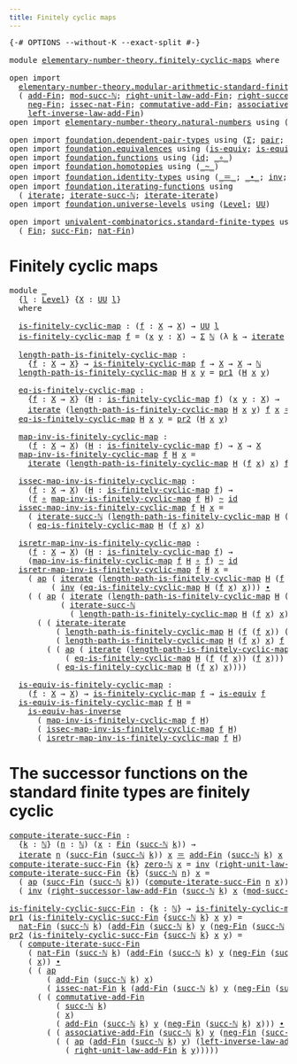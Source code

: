 ```yaml
---
title: Finitely cyclic maps
---
```


<pre class="Agda"><a id="46" class="Symbol">{-#</a> <a id="50" class="Keyword">OPTIONS</a> <a id="58" class="Pragma">--without-K</a> <a id="70" class="Pragma">--exact-split</a> <a id="84" class="Symbol">#-}</a>

<a id="89" class="Keyword">module</a> <a id="96" href="elementary-number-theory.finitely-cyclic-maps.html" class="Module">elementary-number-theory.finitely-cyclic-maps</a> <a id="142" class="Keyword">where</a>

<a id="149" class="Keyword">open</a> <a id="154" class="Keyword">import</a>
  <a id="163" href="elementary-number-theory.modular-arithmetic-standard-finite-types.html" class="Module">elementary-number-theory.modular-arithmetic-standard-finite-types</a> <a id="229" class="Keyword">using</a>
  <a id="237" class="Symbol">(</a> <a id="239" href="elementary-number-theory.modular-arithmetic-standard-finite-types.html#6415" class="Function">add-Fin</a><a id="246" class="Symbol">;</a> <a id="248" href="elementary-number-theory.modular-arithmetic-standard-finite-types.html#2844" class="Function">mod-succ-ℕ</a><a id="258" class="Symbol">;</a> <a id="260" href="elementary-number-theory.modular-arithmetic-standard-finite-types.html#11816" class="Function">right-unit-law-add-Fin</a><a id="282" class="Symbol">;</a> <a id="284" href="elementary-number-theory.modular-arithmetic-standard-finite-types.html#14507" class="Function">right-successor-law-add-Fin</a><a id="311" class="Symbol">;</a>
    <a id="317" href="elementary-number-theory.modular-arithmetic-standard-finite-types.html#8427" class="Function">neg-Fin</a><a id="324" class="Symbol">;</a> <a id="326" href="elementary-number-theory.modular-arithmetic-standard-finite-types.html#5627" class="Function">issec-nat-Fin</a><a id="339" class="Symbol">;</a> <a id="341" href="elementary-number-theory.modular-arithmetic-standard-finite-types.html#9761" class="Function">commutative-add-Fin</a><a id="360" class="Symbol">;</a> <a id="362" href="elementary-number-theory.modular-arithmetic-standard-finite-types.html#9971" class="Function">associative-add-Fin</a><a id="381" class="Symbol">;</a>
    <a id="387" href="elementary-number-theory.modular-arithmetic-standard-finite-types.html#12586" class="Function">left-inverse-law-add-Fin</a><a id="411" class="Symbol">)</a>
<a id="413" class="Keyword">open</a> <a id="418" class="Keyword">import</a> <a id="425" href="elementary-number-theory.natural-numbers.html" class="Module">elementary-number-theory.natural-numbers</a> <a id="466" class="Keyword">using</a> <a id="472" class="Symbol">(</a><a id="473" href="elementary-number-theory.natural-numbers.html#1530" class="Datatype">ℕ</a><a id="474" class="Symbol">;</a> <a id="476" href="elementary-number-theory.natural-numbers.html#1551" class="InductiveConstructor">zero-ℕ</a><a id="482" class="Symbol">;</a> <a id="484" href="elementary-number-theory.natural-numbers.html#1564" class="InductiveConstructor">succ-ℕ</a><a id="490" class="Symbol">)</a>

<a id="493" class="Keyword">open</a> <a id="498" class="Keyword">import</a> <a id="505" href="foundation.dependent-pair-types.html" class="Module">foundation.dependent-pair-types</a> <a id="537" class="Keyword">using</a> <a id="543" class="Symbol">(</a><a id="544" href="foundation-core.dependent-pair-types.html#515" class="Record">Σ</a><a id="545" class="Symbol">;</a> <a id="547" href="foundation-core.dependent-pair-types.html#588" class="InductiveConstructor">pair</a><a id="551" class="Symbol">;</a> <a id="553" href="foundation-core.dependent-pair-types.html#605" class="Field">pr1</a><a id="556" class="Symbol">;</a> <a id="558" href="foundation-core.dependent-pair-types.html#617" class="Field">pr2</a><a id="561" class="Symbol">)</a>
<a id="563" class="Keyword">open</a> <a id="568" class="Keyword">import</a> <a id="575" href="foundation.equivalences.html" class="Module">foundation.equivalences</a> <a id="599" class="Keyword">using</a> <a id="605" class="Symbol">(</a><a id="606" href="foundation-core.equivalences.html#1556" class="Function">is-equiv</a><a id="614" class="Symbol">;</a> <a id="616" href="foundation-core.equivalences.html#3013" class="Function">is-equiv-has-inverse</a><a id="636" class="Symbol">)</a>
<a id="638" class="Keyword">open</a> <a id="643" class="Keyword">import</a> <a id="650" href="foundation.functions.html" class="Module">foundation.functions</a> <a id="671" class="Keyword">using</a> <a id="677" class="Symbol">(</a><a id="678" href="foundation-core.functions.html#322" class="Function">id</a><a id="680" class="Symbol">;</a> <a id="682" href="foundation-core.functions.html#420" class="Function Operator">_∘_</a><a id="685" class="Symbol">)</a>
<a id="687" class="Keyword">open</a> <a id="692" class="Keyword">import</a> <a id="699" href="foundation.homotopies.html" class="Module">foundation.homotopies</a> <a id="721" class="Keyword">using</a> <a id="727" class="Symbol">(</a><a id="728" href="foundation-core.homotopies.html#1249" class="Function Operator">_~_</a><a id="731" class="Symbol">)</a>
<a id="733" class="Keyword">open</a> <a id="738" class="Keyword">import</a> <a id="745" href="foundation.identity-types.html" class="Module">foundation.identity-types</a> <a id="771" class="Keyword">using</a> <a id="777" class="Symbol">(</a><a id="778" href="foundation-core.identity-types.html#1865" class="Function Operator">_＝_</a><a id="781" class="Symbol">;</a> <a id="783" href="foundation-core.identity-types.html#2425" class="Function Operator">_∙_</a><a id="786" class="Symbol">;</a> <a id="788" href="foundation-core.identity-types.html#2729" class="Function">inv</a><a id="791" class="Symbol">;</a> <a id="793" href="foundation-core.identity-types.html#4003" class="Function">ap</a><a id="795" class="Symbol">)</a>
<a id="797" class="Keyword">open</a> <a id="802" class="Keyword">import</a> <a id="809" href="foundation.iterating-functions.html" class="Module">foundation.iterating-functions</a> <a id="840" class="Keyword">using</a>
  <a id="848" class="Symbol">(</a> <a id="850" href="foundation.iterating-functions.html#1798" class="Function">iterate</a><a id="857" class="Symbol">;</a> <a id="859" href="foundation.iterating-functions.html#2134" class="Function">iterate-succ-ℕ</a><a id="873" class="Symbol">;</a> <a id="875" href="foundation.iterating-functions.html#3582" class="Function">iterate-iterate</a><a id="890" class="Symbol">)</a>
<a id="892" class="Keyword">open</a> <a id="897" class="Keyword">import</a> <a id="904" href="foundation.universe-levels.html" class="Module">foundation.universe-levels</a> <a id="931" class="Keyword">using</a> <a id="937" class="Symbol">(</a><a id="938" href="Agda.Primitive.html#597" class="Postulate">Level</a><a id="943" class="Symbol">;</a> <a id="945" href="foundation-core.universe-levels.html#235" class="Primitive">UU</a><a id="947" class="Symbol">)</a>

<a id="950" class="Keyword">open</a> <a id="955" class="Keyword">import</a> <a id="962" href="univalent-combinatorics.standard-finite-types.html" class="Module">univalent-combinatorics.standard-finite-types</a> <a id="1008" class="Keyword">using</a>
  <a id="1016" class="Symbol">(</a> <a id="1018" href="univalent-combinatorics.standard-finite-types.html#2393" class="Function">Fin</a><a id="1021" class="Symbol">;</a> <a id="1023" href="univalent-combinatorics.standard-finite-types.html#7400" class="Function">succ-Fin</a><a id="1031" class="Symbol">;</a> <a id="1033" href="univalent-combinatorics.standard-finite-types.html#5339" class="Function">nat-Fin</a><a id="1040" class="Symbol">)</a>
</pre>
# Finitely cyclic maps

<pre class="Agda"><a id="1079" class="Keyword">module</a> <a id="1086" href="elementary-number-theory.finitely-cyclic-maps.html#1086" class="Module">_</a>
  <a id="1090" class="Symbol">{</a><a id="1091" href="elementary-number-theory.finitely-cyclic-maps.html#1091" class="Bound">l</a> <a id="1093" class="Symbol">:</a> <a id="1095" href="Agda.Primitive.html#597" class="Postulate">Level</a><a id="1100" class="Symbol">}</a> <a id="1102" class="Symbol">{</a><a id="1103" href="elementary-number-theory.finitely-cyclic-maps.html#1103" class="Bound">X</a> <a id="1105" class="Symbol">:</a> <a id="1107" href="foundation-core.universe-levels.html#235" class="Primitive">UU</a> <a id="1110" href="elementary-number-theory.finitely-cyclic-maps.html#1091" class="Bound">l</a><a id="1111" class="Symbol">}</a>
  <a id="1115" class="Keyword">where</a>

  <a id="1124" href="elementary-number-theory.finitely-cyclic-maps.html#1124" class="Function">is-finitely-cyclic-map</a> <a id="1147" class="Symbol">:</a> <a id="1149" class="Symbol">(</a><a id="1150" href="elementary-number-theory.finitely-cyclic-maps.html#1150" class="Bound">f</a> <a id="1152" class="Symbol">:</a> <a id="1154" href="elementary-number-theory.finitely-cyclic-maps.html#1103" class="Bound">X</a> <a id="1156" class="Symbol">→</a> <a id="1158" href="elementary-number-theory.finitely-cyclic-maps.html#1103" class="Bound">X</a><a id="1159" class="Symbol">)</a> <a id="1161" class="Symbol">→</a> <a id="1163" href="foundation-core.universe-levels.html#235" class="Primitive">UU</a> <a id="1166" href="elementary-number-theory.finitely-cyclic-maps.html#1091" class="Bound">l</a>
  <a id="1170" href="elementary-number-theory.finitely-cyclic-maps.html#1124" class="Function">is-finitely-cyclic-map</a> <a id="1193" href="elementary-number-theory.finitely-cyclic-maps.html#1193" class="Bound">f</a> <a id="1195" class="Symbol">=</a> <a id="1197" class="Symbol">(</a><a id="1198" href="elementary-number-theory.finitely-cyclic-maps.html#1198" class="Bound">x</a> <a id="1200" href="elementary-number-theory.finitely-cyclic-maps.html#1200" class="Bound">y</a> <a id="1202" class="Symbol">:</a> <a id="1204" href="elementary-number-theory.finitely-cyclic-maps.html#1103" class="Bound">X</a><a id="1205" class="Symbol">)</a> <a id="1207" class="Symbol">→</a> <a id="1209" href="foundation-core.dependent-pair-types.html#515" class="Record">Σ</a> <a id="1211" href="elementary-number-theory.natural-numbers.html#1530" class="Datatype">ℕ</a> <a id="1213" class="Symbol">(λ</a> <a id="1216" href="elementary-number-theory.finitely-cyclic-maps.html#1216" class="Bound">k</a> <a id="1218" class="Symbol">→</a> <a id="1220" href="foundation.iterating-functions.html#1798" class="Function">iterate</a> <a id="1228" href="elementary-number-theory.finitely-cyclic-maps.html#1216" class="Bound">k</a> <a id="1230" href="elementary-number-theory.finitely-cyclic-maps.html#1193" class="Bound">f</a> <a id="1232" href="elementary-number-theory.finitely-cyclic-maps.html#1198" class="Bound">x</a> <a id="1234" href="foundation-core.identity-types.html#1865" class="Function Operator">＝</a> <a id="1236" href="elementary-number-theory.finitely-cyclic-maps.html#1200" class="Bound">y</a><a id="1237" class="Symbol">)</a>

  <a id="1242" href="elementary-number-theory.finitely-cyclic-maps.html#1242" class="Function">length-path-is-finitely-cyclic-map</a> <a id="1277" class="Symbol">:</a>
    <a id="1283" class="Symbol">{</a><a id="1284" href="elementary-number-theory.finitely-cyclic-maps.html#1284" class="Bound">f</a> <a id="1286" class="Symbol">:</a> <a id="1288" href="elementary-number-theory.finitely-cyclic-maps.html#1103" class="Bound">X</a> <a id="1290" class="Symbol">→</a> <a id="1292" href="elementary-number-theory.finitely-cyclic-maps.html#1103" class="Bound">X</a><a id="1293" class="Symbol">}</a> <a id="1295" class="Symbol">→</a> <a id="1297" href="elementary-number-theory.finitely-cyclic-maps.html#1124" class="Function">is-finitely-cyclic-map</a> <a id="1320" href="elementary-number-theory.finitely-cyclic-maps.html#1284" class="Bound">f</a> <a id="1322" class="Symbol">→</a> <a id="1324" href="elementary-number-theory.finitely-cyclic-maps.html#1103" class="Bound">X</a> <a id="1326" class="Symbol">→</a> <a id="1328" href="elementary-number-theory.finitely-cyclic-maps.html#1103" class="Bound">X</a> <a id="1330" class="Symbol">→</a> <a id="1332" href="elementary-number-theory.natural-numbers.html#1530" class="Datatype">ℕ</a>
  <a id="1336" href="elementary-number-theory.finitely-cyclic-maps.html#1242" class="Function">length-path-is-finitely-cyclic-map</a> <a id="1371" href="elementary-number-theory.finitely-cyclic-maps.html#1371" class="Bound">H</a> <a id="1373" href="elementary-number-theory.finitely-cyclic-maps.html#1373" class="Bound">x</a> <a id="1375" href="elementary-number-theory.finitely-cyclic-maps.html#1375" class="Bound">y</a> <a id="1377" class="Symbol">=</a> <a id="1379" href="foundation-core.dependent-pair-types.html#605" class="Field">pr1</a> <a id="1383" class="Symbol">(</a><a id="1384" href="elementary-number-theory.finitely-cyclic-maps.html#1371" class="Bound">H</a> <a id="1386" href="elementary-number-theory.finitely-cyclic-maps.html#1373" class="Bound">x</a> <a id="1388" href="elementary-number-theory.finitely-cyclic-maps.html#1375" class="Bound">y</a><a id="1389" class="Symbol">)</a>

  <a id="1394" href="elementary-number-theory.finitely-cyclic-maps.html#1394" class="Function">eq-is-finitely-cyclic-map</a> <a id="1420" class="Symbol">:</a>
    <a id="1426" class="Symbol">{</a><a id="1427" href="elementary-number-theory.finitely-cyclic-maps.html#1427" class="Bound">f</a> <a id="1429" class="Symbol">:</a> <a id="1431" href="elementary-number-theory.finitely-cyclic-maps.html#1103" class="Bound">X</a> <a id="1433" class="Symbol">→</a> <a id="1435" href="elementary-number-theory.finitely-cyclic-maps.html#1103" class="Bound">X</a><a id="1436" class="Symbol">}</a> <a id="1438" class="Symbol">(</a><a id="1439" href="elementary-number-theory.finitely-cyclic-maps.html#1439" class="Bound">H</a> <a id="1441" class="Symbol">:</a> <a id="1443" href="elementary-number-theory.finitely-cyclic-maps.html#1124" class="Function">is-finitely-cyclic-map</a> <a id="1466" href="elementary-number-theory.finitely-cyclic-maps.html#1427" class="Bound">f</a><a id="1467" class="Symbol">)</a> <a id="1469" class="Symbol">(</a><a id="1470" href="elementary-number-theory.finitely-cyclic-maps.html#1470" class="Bound">x</a> <a id="1472" href="elementary-number-theory.finitely-cyclic-maps.html#1472" class="Bound">y</a> <a id="1474" class="Symbol">:</a> <a id="1476" href="elementary-number-theory.finitely-cyclic-maps.html#1103" class="Bound">X</a><a id="1477" class="Symbol">)</a> <a id="1479" class="Symbol">→</a>
    <a id="1485" href="foundation.iterating-functions.html#1798" class="Function">iterate</a> <a id="1493" class="Symbol">(</a><a id="1494" href="elementary-number-theory.finitely-cyclic-maps.html#1242" class="Function">length-path-is-finitely-cyclic-map</a> <a id="1529" href="elementary-number-theory.finitely-cyclic-maps.html#1439" class="Bound">H</a> <a id="1531" href="elementary-number-theory.finitely-cyclic-maps.html#1470" class="Bound">x</a> <a id="1533" href="elementary-number-theory.finitely-cyclic-maps.html#1472" class="Bound">y</a><a id="1534" class="Symbol">)</a> <a id="1536" href="elementary-number-theory.finitely-cyclic-maps.html#1427" class="Bound">f</a> <a id="1538" href="elementary-number-theory.finitely-cyclic-maps.html#1470" class="Bound">x</a> <a id="1540" href="foundation-core.identity-types.html#1865" class="Function Operator">＝</a> <a id="1542" href="elementary-number-theory.finitely-cyclic-maps.html#1472" class="Bound">y</a>
  <a id="1546" href="elementary-number-theory.finitely-cyclic-maps.html#1394" class="Function">eq-is-finitely-cyclic-map</a> <a id="1572" href="elementary-number-theory.finitely-cyclic-maps.html#1572" class="Bound">H</a> <a id="1574" href="elementary-number-theory.finitely-cyclic-maps.html#1574" class="Bound">x</a> <a id="1576" href="elementary-number-theory.finitely-cyclic-maps.html#1576" class="Bound">y</a> <a id="1578" class="Symbol">=</a> <a id="1580" href="foundation-core.dependent-pair-types.html#617" class="Field">pr2</a> <a id="1584" class="Symbol">(</a><a id="1585" href="elementary-number-theory.finitely-cyclic-maps.html#1572" class="Bound">H</a> <a id="1587" href="elementary-number-theory.finitely-cyclic-maps.html#1574" class="Bound">x</a> <a id="1589" href="elementary-number-theory.finitely-cyclic-maps.html#1576" class="Bound">y</a><a id="1590" class="Symbol">)</a>

  <a id="1595" href="elementary-number-theory.finitely-cyclic-maps.html#1595" class="Function">map-inv-is-finitely-cyclic-map</a> <a id="1626" class="Symbol">:</a>
    <a id="1632" class="Symbol">(</a><a id="1633" href="elementary-number-theory.finitely-cyclic-maps.html#1633" class="Bound">f</a> <a id="1635" class="Symbol">:</a> <a id="1637" href="elementary-number-theory.finitely-cyclic-maps.html#1103" class="Bound">X</a> <a id="1639" class="Symbol">→</a> <a id="1641" href="elementary-number-theory.finitely-cyclic-maps.html#1103" class="Bound">X</a><a id="1642" class="Symbol">)</a> <a id="1644" class="Symbol">(</a><a id="1645" href="elementary-number-theory.finitely-cyclic-maps.html#1645" class="Bound">H</a> <a id="1647" class="Symbol">:</a> <a id="1649" href="elementary-number-theory.finitely-cyclic-maps.html#1124" class="Function">is-finitely-cyclic-map</a> <a id="1672" href="elementary-number-theory.finitely-cyclic-maps.html#1633" class="Bound">f</a><a id="1673" class="Symbol">)</a> <a id="1675" class="Symbol">→</a> <a id="1677" href="elementary-number-theory.finitely-cyclic-maps.html#1103" class="Bound">X</a> <a id="1679" class="Symbol">→</a> <a id="1681" href="elementary-number-theory.finitely-cyclic-maps.html#1103" class="Bound">X</a>
  <a id="1685" href="elementary-number-theory.finitely-cyclic-maps.html#1595" class="Function">map-inv-is-finitely-cyclic-map</a> <a id="1716" href="elementary-number-theory.finitely-cyclic-maps.html#1716" class="Bound">f</a> <a id="1718" href="elementary-number-theory.finitely-cyclic-maps.html#1718" class="Bound">H</a> <a id="1720" href="elementary-number-theory.finitely-cyclic-maps.html#1720" class="Bound">x</a> <a id="1722" class="Symbol">=</a>
    <a id="1728" href="foundation.iterating-functions.html#1798" class="Function">iterate</a> <a id="1736" class="Symbol">(</a><a id="1737" href="elementary-number-theory.finitely-cyclic-maps.html#1242" class="Function">length-path-is-finitely-cyclic-map</a> <a id="1772" href="elementary-number-theory.finitely-cyclic-maps.html#1718" class="Bound">H</a> <a id="1774" class="Symbol">(</a><a id="1775" href="elementary-number-theory.finitely-cyclic-maps.html#1716" class="Bound">f</a> <a id="1777" href="elementary-number-theory.finitely-cyclic-maps.html#1720" class="Bound">x</a><a id="1778" class="Symbol">)</a> <a id="1780" href="elementary-number-theory.finitely-cyclic-maps.html#1720" class="Bound">x</a><a id="1781" class="Symbol">)</a> <a id="1783" href="elementary-number-theory.finitely-cyclic-maps.html#1716" class="Bound">f</a> <a id="1785" href="elementary-number-theory.finitely-cyclic-maps.html#1720" class="Bound">x</a>

  <a id="1790" href="elementary-number-theory.finitely-cyclic-maps.html#1790" class="Function">issec-map-inv-is-finitely-cyclic-map</a> <a id="1827" class="Symbol">:</a>
    <a id="1833" class="Symbol">(</a><a id="1834" href="elementary-number-theory.finitely-cyclic-maps.html#1834" class="Bound">f</a> <a id="1836" class="Symbol">:</a> <a id="1838" href="elementary-number-theory.finitely-cyclic-maps.html#1103" class="Bound">X</a> <a id="1840" class="Symbol">→</a> <a id="1842" href="elementary-number-theory.finitely-cyclic-maps.html#1103" class="Bound">X</a><a id="1843" class="Symbol">)</a> <a id="1845" class="Symbol">(</a><a id="1846" href="elementary-number-theory.finitely-cyclic-maps.html#1846" class="Bound">H</a> <a id="1848" class="Symbol">:</a> <a id="1850" href="elementary-number-theory.finitely-cyclic-maps.html#1124" class="Function">is-finitely-cyclic-map</a> <a id="1873" href="elementary-number-theory.finitely-cyclic-maps.html#1834" class="Bound">f</a><a id="1874" class="Symbol">)</a> <a id="1876" class="Symbol">→</a>
    <a id="1882" class="Symbol">(</a><a id="1883" href="elementary-number-theory.finitely-cyclic-maps.html#1834" class="Bound">f</a> <a id="1885" href="foundation-core.functions.html#420" class="Function Operator">∘</a> <a id="1887" href="elementary-number-theory.finitely-cyclic-maps.html#1595" class="Function">map-inv-is-finitely-cyclic-map</a> <a id="1918" href="elementary-number-theory.finitely-cyclic-maps.html#1834" class="Bound">f</a> <a id="1920" href="elementary-number-theory.finitely-cyclic-maps.html#1846" class="Bound">H</a><a id="1921" class="Symbol">)</a> <a id="1923" href="foundation-core.homotopies.html#1249" class="Function Operator">~</a> <a id="1925" href="foundation-core.functions.html#322" class="Function">id</a>
  <a id="1930" href="elementary-number-theory.finitely-cyclic-maps.html#1790" class="Function">issec-map-inv-is-finitely-cyclic-map</a> <a id="1967" href="elementary-number-theory.finitely-cyclic-maps.html#1967" class="Bound">f</a> <a id="1969" href="elementary-number-theory.finitely-cyclic-maps.html#1969" class="Bound">H</a> <a id="1971" href="elementary-number-theory.finitely-cyclic-maps.html#1971" class="Bound">x</a> <a id="1973" class="Symbol">=</a>
    <a id="1979" class="Symbol">(</a> <a id="1981" href="foundation.iterating-functions.html#2134" class="Function">iterate-succ-ℕ</a> <a id="1996" class="Symbol">(</a><a id="1997" href="elementary-number-theory.finitely-cyclic-maps.html#1242" class="Function">length-path-is-finitely-cyclic-map</a> <a id="2032" href="elementary-number-theory.finitely-cyclic-maps.html#1969" class="Bound">H</a> <a id="2034" class="Symbol">(</a><a id="2035" href="elementary-number-theory.finitely-cyclic-maps.html#1967" class="Bound">f</a> <a id="2037" href="elementary-number-theory.finitely-cyclic-maps.html#1971" class="Bound">x</a><a id="2038" class="Symbol">)</a> <a id="2040" href="elementary-number-theory.finitely-cyclic-maps.html#1971" class="Bound">x</a><a id="2041" class="Symbol">)</a> <a id="2043" href="elementary-number-theory.finitely-cyclic-maps.html#1967" class="Bound">f</a> <a id="2045" href="elementary-number-theory.finitely-cyclic-maps.html#1971" class="Bound">x</a><a id="2046" class="Symbol">)</a> <a id="2048" href="foundation-core.identity-types.html#2425" class="Function Operator">∙</a>
    <a id="2054" class="Symbol">(</a> <a id="2056" href="elementary-number-theory.finitely-cyclic-maps.html#1394" class="Function">eq-is-finitely-cyclic-map</a> <a id="2082" href="elementary-number-theory.finitely-cyclic-maps.html#1969" class="Bound">H</a> <a id="2084" class="Symbol">(</a><a id="2085" href="elementary-number-theory.finitely-cyclic-maps.html#1967" class="Bound">f</a> <a id="2087" href="elementary-number-theory.finitely-cyclic-maps.html#1971" class="Bound">x</a><a id="2088" class="Symbol">)</a> <a id="2090" href="elementary-number-theory.finitely-cyclic-maps.html#1971" class="Bound">x</a><a id="2091" class="Symbol">)</a>

  <a id="2096" href="elementary-number-theory.finitely-cyclic-maps.html#2096" class="Function">isretr-map-inv-is-finitely-cyclic-map</a> <a id="2134" class="Symbol">:</a>
    <a id="2140" class="Symbol">(</a><a id="2141" href="elementary-number-theory.finitely-cyclic-maps.html#2141" class="Bound">f</a> <a id="2143" class="Symbol">:</a> <a id="2145" href="elementary-number-theory.finitely-cyclic-maps.html#1103" class="Bound">X</a> <a id="2147" class="Symbol">→</a> <a id="2149" href="elementary-number-theory.finitely-cyclic-maps.html#1103" class="Bound">X</a><a id="2150" class="Symbol">)</a> <a id="2152" class="Symbol">(</a><a id="2153" href="elementary-number-theory.finitely-cyclic-maps.html#2153" class="Bound">H</a> <a id="2155" class="Symbol">:</a> <a id="2157" href="elementary-number-theory.finitely-cyclic-maps.html#1124" class="Function">is-finitely-cyclic-map</a> <a id="2180" href="elementary-number-theory.finitely-cyclic-maps.html#2141" class="Bound">f</a><a id="2181" class="Symbol">)</a> <a id="2183" class="Symbol">→</a>
    <a id="2189" class="Symbol">(</a><a id="2190" href="elementary-number-theory.finitely-cyclic-maps.html#1595" class="Function">map-inv-is-finitely-cyclic-map</a> <a id="2221" href="elementary-number-theory.finitely-cyclic-maps.html#2141" class="Bound">f</a> <a id="2223" href="elementary-number-theory.finitely-cyclic-maps.html#2153" class="Bound">H</a> <a id="2225" href="foundation-core.functions.html#420" class="Function Operator">∘</a> <a id="2227" href="elementary-number-theory.finitely-cyclic-maps.html#2141" class="Bound">f</a><a id="2228" class="Symbol">)</a> <a id="2230" href="foundation-core.homotopies.html#1249" class="Function Operator">~</a> <a id="2232" href="foundation-core.functions.html#322" class="Function">id</a>
  <a id="2237" href="elementary-number-theory.finitely-cyclic-maps.html#2096" class="Function">isretr-map-inv-is-finitely-cyclic-map</a> <a id="2275" href="elementary-number-theory.finitely-cyclic-maps.html#2275" class="Bound">f</a> <a id="2277" href="elementary-number-theory.finitely-cyclic-maps.html#2277" class="Bound">H</a> <a id="2279" href="elementary-number-theory.finitely-cyclic-maps.html#2279" class="Bound">x</a> <a id="2281" class="Symbol">=</a>
    <a id="2287" class="Symbol">(</a> <a id="2289" href="foundation-core.identity-types.html#4003" class="Function">ap</a> <a id="2292" class="Symbol">(</a> <a id="2294" href="foundation.iterating-functions.html#1798" class="Function">iterate</a> <a id="2302" class="Symbol">(</a><a id="2303" href="elementary-number-theory.finitely-cyclic-maps.html#1242" class="Function">length-path-is-finitely-cyclic-map</a> <a id="2338" href="elementary-number-theory.finitely-cyclic-maps.html#2277" class="Bound">H</a> <a id="2340" class="Symbol">(</a><a id="2341" href="elementary-number-theory.finitely-cyclic-maps.html#2275" class="Bound">f</a> <a id="2343" class="Symbol">(</a><a id="2344" href="elementary-number-theory.finitely-cyclic-maps.html#2275" class="Bound">f</a> <a id="2346" href="elementary-number-theory.finitely-cyclic-maps.html#2279" class="Bound">x</a><a id="2347" class="Symbol">))</a> <a id="2350" class="Symbol">(</a><a id="2351" href="elementary-number-theory.finitely-cyclic-maps.html#2275" class="Bound">f</a> <a id="2353" href="elementary-number-theory.finitely-cyclic-maps.html#2279" class="Bound">x</a><a id="2354" class="Symbol">))</a> <a id="2357" href="elementary-number-theory.finitely-cyclic-maps.html#2275" class="Bound">f</a> <a id="2359" href="foundation-core.functions.html#420" class="Function Operator">∘</a> <a id="2361" href="elementary-number-theory.finitely-cyclic-maps.html#2275" class="Bound">f</a><a id="2362" class="Symbol">)</a>
         <a id="2373" class="Symbol">(</a> <a id="2375" href="foundation-core.identity-types.html#2729" class="Function">inv</a> <a id="2379" class="Symbol">(</a><a id="2380" href="elementary-number-theory.finitely-cyclic-maps.html#1394" class="Function">eq-is-finitely-cyclic-map</a> <a id="2406" href="elementary-number-theory.finitely-cyclic-maps.html#2277" class="Bound">H</a> <a id="2408" class="Symbol">(</a><a id="2409" href="elementary-number-theory.finitely-cyclic-maps.html#2275" class="Bound">f</a> <a id="2411" href="elementary-number-theory.finitely-cyclic-maps.html#2279" class="Bound">x</a><a id="2412" class="Symbol">)</a> <a id="2414" href="elementary-number-theory.finitely-cyclic-maps.html#2279" class="Bound">x</a><a id="2415" class="Symbol">)))</a> <a id="2419" href="foundation-core.identity-types.html#2425" class="Function Operator">∙</a>
    <a id="2425" class="Symbol">(</a> <a id="2427" class="Symbol">(</a> <a id="2429" href="foundation-core.identity-types.html#4003" class="Function">ap</a> <a id="2432" class="Symbol">(</a> <a id="2434" href="foundation.iterating-functions.html#1798" class="Function">iterate</a> <a id="2442" class="Symbol">(</a><a id="2443" href="elementary-number-theory.finitely-cyclic-maps.html#1242" class="Function">length-path-is-finitely-cyclic-map</a> <a id="2478" href="elementary-number-theory.finitely-cyclic-maps.html#2277" class="Bound">H</a> <a id="2480" class="Symbol">(</a><a id="2481" href="elementary-number-theory.finitely-cyclic-maps.html#2275" class="Bound">f</a> <a id="2483" class="Symbol">(</a><a id="2484" href="elementary-number-theory.finitely-cyclic-maps.html#2275" class="Bound">f</a> <a id="2486" href="elementary-number-theory.finitely-cyclic-maps.html#2279" class="Bound">x</a><a id="2487" class="Symbol">))</a> <a id="2490" class="Symbol">(</a><a id="2491" href="elementary-number-theory.finitely-cyclic-maps.html#2275" class="Bound">f</a> <a id="2493" href="elementary-number-theory.finitely-cyclic-maps.html#2279" class="Bound">x</a><a id="2494" class="Symbol">))</a> <a id="2497" href="elementary-number-theory.finitely-cyclic-maps.html#2275" class="Bound">f</a><a id="2498" class="Symbol">)</a>
           <a id="2511" class="Symbol">(</a> <a id="2513" href="foundation.iterating-functions.html#2134" class="Function">iterate-succ-ℕ</a>
             <a id="2541" class="Symbol">(</a> <a id="2543" href="elementary-number-theory.finitely-cyclic-maps.html#1242" class="Function">length-path-is-finitely-cyclic-map</a> <a id="2578" href="elementary-number-theory.finitely-cyclic-maps.html#2277" class="Bound">H</a> <a id="2580" class="Symbol">(</a><a id="2581" href="elementary-number-theory.finitely-cyclic-maps.html#2275" class="Bound">f</a> <a id="2583" href="elementary-number-theory.finitely-cyclic-maps.html#2279" class="Bound">x</a><a id="2584" class="Symbol">)</a> <a id="2586" href="elementary-number-theory.finitely-cyclic-maps.html#2279" class="Bound">x</a><a id="2587" class="Symbol">)</a> <a id="2589" href="elementary-number-theory.finitely-cyclic-maps.html#2275" class="Bound">f</a> <a id="2591" class="Symbol">(</a><a id="2592" href="elementary-number-theory.finitely-cyclic-maps.html#2275" class="Bound">f</a> <a id="2594" href="elementary-number-theory.finitely-cyclic-maps.html#2279" class="Bound">x</a><a id="2595" class="Symbol">)))</a> <a id="2599" href="foundation-core.identity-types.html#2425" class="Function Operator">∙</a>
      <a id="2607" class="Symbol">(</a> <a id="2609" class="Symbol">(</a> <a id="2611" href="foundation.iterating-functions.html#3582" class="Function">iterate-iterate</a>
          <a id="2637" class="Symbol">(</a> <a id="2639" href="elementary-number-theory.finitely-cyclic-maps.html#1242" class="Function">length-path-is-finitely-cyclic-map</a> <a id="2674" href="elementary-number-theory.finitely-cyclic-maps.html#2277" class="Bound">H</a> <a id="2676" class="Symbol">(</a><a id="2677" href="elementary-number-theory.finitely-cyclic-maps.html#2275" class="Bound">f</a> <a id="2679" class="Symbol">(</a><a id="2680" href="elementary-number-theory.finitely-cyclic-maps.html#2275" class="Bound">f</a> <a id="2682" href="elementary-number-theory.finitely-cyclic-maps.html#2279" class="Bound">x</a><a id="2683" class="Symbol">))</a> <a id="2686" class="Symbol">(</a><a id="2687" href="elementary-number-theory.finitely-cyclic-maps.html#2275" class="Bound">f</a> <a id="2689" href="elementary-number-theory.finitely-cyclic-maps.html#2279" class="Bound">x</a><a id="2690" class="Symbol">))</a>
          <a id="2703" class="Symbol">(</a> <a id="2705" href="elementary-number-theory.finitely-cyclic-maps.html#1242" class="Function">length-path-is-finitely-cyclic-map</a> <a id="2740" href="elementary-number-theory.finitely-cyclic-maps.html#2277" class="Bound">H</a> <a id="2742" class="Symbol">(</a><a id="2743" href="elementary-number-theory.finitely-cyclic-maps.html#2275" class="Bound">f</a> <a id="2745" href="elementary-number-theory.finitely-cyclic-maps.html#2279" class="Bound">x</a><a id="2746" class="Symbol">)</a> <a id="2748" href="elementary-number-theory.finitely-cyclic-maps.html#2279" class="Bound">x</a><a id="2749" class="Symbol">)</a> <a id="2751" href="elementary-number-theory.finitely-cyclic-maps.html#2275" class="Bound">f</a> <a id="2753" class="Symbol">(</a><a id="2754" href="elementary-number-theory.finitely-cyclic-maps.html#2275" class="Bound">f</a> <a id="2756" class="Symbol">(</a><a id="2757" href="elementary-number-theory.finitely-cyclic-maps.html#2275" class="Bound">f</a> <a id="2759" href="elementary-number-theory.finitely-cyclic-maps.html#2279" class="Bound">x</a><a id="2760" class="Symbol">)))</a> <a id="2764" href="foundation-core.identity-types.html#2425" class="Function Operator">∙</a>
        <a id="2774" class="Symbol">(</a> <a id="2776" class="Symbol">(</a> <a id="2778" href="foundation-core.identity-types.html#4003" class="Function">ap</a> <a id="2781" class="Symbol">(</a> <a id="2783" href="foundation.iterating-functions.html#1798" class="Function">iterate</a> <a id="2791" class="Symbol">(</a><a id="2792" href="elementary-number-theory.finitely-cyclic-maps.html#1242" class="Function">length-path-is-finitely-cyclic-map</a> <a id="2827" href="elementary-number-theory.finitely-cyclic-maps.html#2277" class="Bound">H</a> <a id="2829" class="Symbol">(</a><a id="2830" href="elementary-number-theory.finitely-cyclic-maps.html#2275" class="Bound">f</a> <a id="2832" href="elementary-number-theory.finitely-cyclic-maps.html#2279" class="Bound">x</a><a id="2833" class="Symbol">)</a> <a id="2835" href="elementary-number-theory.finitely-cyclic-maps.html#2279" class="Bound">x</a><a id="2836" class="Symbol">)</a> <a id="2838" href="elementary-number-theory.finitely-cyclic-maps.html#2275" class="Bound">f</a><a id="2839" class="Symbol">)</a>
            <a id="2853" class="Symbol">(</a> <a id="2855" href="elementary-number-theory.finitely-cyclic-maps.html#1394" class="Function">eq-is-finitely-cyclic-map</a> <a id="2881" href="elementary-number-theory.finitely-cyclic-maps.html#2277" class="Bound">H</a> <a id="2883" class="Symbol">(</a><a id="2884" href="elementary-number-theory.finitely-cyclic-maps.html#2275" class="Bound">f</a> <a id="2886" class="Symbol">(</a><a id="2887" href="elementary-number-theory.finitely-cyclic-maps.html#2275" class="Bound">f</a> <a id="2889" href="elementary-number-theory.finitely-cyclic-maps.html#2279" class="Bound">x</a><a id="2890" class="Symbol">))</a> <a id="2893" class="Symbol">(</a><a id="2894" href="elementary-number-theory.finitely-cyclic-maps.html#2275" class="Bound">f</a> <a id="2896" href="elementary-number-theory.finitely-cyclic-maps.html#2279" class="Bound">x</a><a id="2897" class="Symbol">)))</a> <a id="2901" href="foundation-core.identity-types.html#2425" class="Function Operator">∙</a>
          <a id="2913" class="Symbol">(</a> <a id="2915" href="elementary-number-theory.finitely-cyclic-maps.html#1394" class="Function">eq-is-finitely-cyclic-map</a> <a id="2941" href="elementary-number-theory.finitely-cyclic-maps.html#2277" class="Bound">H</a> <a id="2943" class="Symbol">(</a><a id="2944" href="elementary-number-theory.finitely-cyclic-maps.html#2275" class="Bound">f</a> <a id="2946" href="elementary-number-theory.finitely-cyclic-maps.html#2279" class="Bound">x</a><a id="2947" class="Symbol">)</a> <a id="2949" href="elementary-number-theory.finitely-cyclic-maps.html#2279" class="Bound">x</a><a id="2950" class="Symbol">))))</a>

  <a id="2958" href="elementary-number-theory.finitely-cyclic-maps.html#2958" class="Function">is-equiv-is-finitely-cyclic-map</a> <a id="2990" class="Symbol">:</a>
    <a id="2996" class="Symbol">(</a><a id="2997" href="elementary-number-theory.finitely-cyclic-maps.html#2997" class="Bound">f</a> <a id="2999" class="Symbol">:</a> <a id="3001" href="elementary-number-theory.finitely-cyclic-maps.html#1103" class="Bound">X</a> <a id="3003" class="Symbol">→</a> <a id="3005" href="elementary-number-theory.finitely-cyclic-maps.html#1103" class="Bound">X</a><a id="3006" class="Symbol">)</a> <a id="3008" class="Symbol">→</a> <a id="3010" href="elementary-number-theory.finitely-cyclic-maps.html#1124" class="Function">is-finitely-cyclic-map</a> <a id="3033" href="elementary-number-theory.finitely-cyclic-maps.html#2997" class="Bound">f</a> <a id="3035" class="Symbol">→</a> <a id="3037" href="foundation-core.equivalences.html#1556" class="Function">is-equiv</a> <a id="3046" href="elementary-number-theory.finitely-cyclic-maps.html#2997" class="Bound">f</a>
  <a id="3050" href="elementary-number-theory.finitely-cyclic-maps.html#2958" class="Function">is-equiv-is-finitely-cyclic-map</a> <a id="3082" href="elementary-number-theory.finitely-cyclic-maps.html#3082" class="Bound">f</a> <a id="3084" href="elementary-number-theory.finitely-cyclic-maps.html#3084" class="Bound">H</a> <a id="3086" class="Symbol">=</a>
    <a id="3092" href="foundation-core.equivalences.html#3013" class="Function">is-equiv-has-inverse</a>
      <a id="3119" class="Symbol">(</a> <a id="3121" href="elementary-number-theory.finitely-cyclic-maps.html#1595" class="Function">map-inv-is-finitely-cyclic-map</a> <a id="3152" href="elementary-number-theory.finitely-cyclic-maps.html#3082" class="Bound">f</a> <a id="3154" href="elementary-number-theory.finitely-cyclic-maps.html#3084" class="Bound">H</a><a id="3155" class="Symbol">)</a>
      <a id="3163" class="Symbol">(</a> <a id="3165" href="elementary-number-theory.finitely-cyclic-maps.html#1790" class="Function">issec-map-inv-is-finitely-cyclic-map</a> <a id="3202" href="elementary-number-theory.finitely-cyclic-maps.html#3082" class="Bound">f</a> <a id="3204" href="elementary-number-theory.finitely-cyclic-maps.html#3084" class="Bound">H</a><a id="3205" class="Symbol">)</a>
      <a id="3213" class="Symbol">(</a> <a id="3215" href="elementary-number-theory.finitely-cyclic-maps.html#2096" class="Function">isretr-map-inv-is-finitely-cyclic-map</a> <a id="3253" href="elementary-number-theory.finitely-cyclic-maps.html#3082" class="Bound">f</a> <a id="3255" href="elementary-number-theory.finitely-cyclic-maps.html#3084" class="Bound">H</a><a id="3256" class="Symbol">)</a>
</pre>
# The successor functions on the standard finite types are finitely cyclic

<pre class="Agda"><a id="compute-iterate-succ-Fin"></a><a id="3347" href="elementary-number-theory.finitely-cyclic-maps.html#3347" class="Function">compute-iterate-succ-Fin</a> <a id="3372" class="Symbol">:</a>
  <a id="3376" class="Symbol">{</a><a id="3377" href="elementary-number-theory.finitely-cyclic-maps.html#3377" class="Bound">k</a> <a id="3379" class="Symbol">:</a> <a id="3381" href="elementary-number-theory.natural-numbers.html#1530" class="Datatype">ℕ</a><a id="3382" class="Symbol">}</a> <a id="3384" class="Symbol">(</a><a id="3385" href="elementary-number-theory.finitely-cyclic-maps.html#3385" class="Bound">n</a> <a id="3387" class="Symbol">:</a> <a id="3389" href="elementary-number-theory.natural-numbers.html#1530" class="Datatype">ℕ</a><a id="3390" class="Symbol">)</a> <a id="3392" class="Symbol">(</a><a id="3393" href="elementary-number-theory.finitely-cyclic-maps.html#3393" class="Bound">x</a> <a id="3395" class="Symbol">:</a> <a id="3397" href="univalent-combinatorics.standard-finite-types.html#2393" class="Function">Fin</a> <a id="3401" class="Symbol">(</a><a id="3402" href="elementary-number-theory.natural-numbers.html#1564" class="InductiveConstructor">succ-ℕ</a> <a id="3409" href="elementary-number-theory.finitely-cyclic-maps.html#3377" class="Bound">k</a><a id="3410" class="Symbol">))</a> <a id="3413" class="Symbol">→</a>
  <a id="3417" href="foundation.iterating-functions.html#1798" class="Function">iterate</a> <a id="3425" href="elementary-number-theory.finitely-cyclic-maps.html#3385" class="Bound">n</a> <a id="3427" class="Symbol">(</a><a id="3428" href="univalent-combinatorics.standard-finite-types.html#7400" class="Function">succ-Fin</a> <a id="3437" class="Symbol">(</a><a id="3438" href="elementary-number-theory.natural-numbers.html#1564" class="InductiveConstructor">succ-ℕ</a> <a id="3445" href="elementary-number-theory.finitely-cyclic-maps.html#3377" class="Bound">k</a><a id="3446" class="Symbol">))</a> <a id="3449" href="elementary-number-theory.finitely-cyclic-maps.html#3393" class="Bound">x</a> <a id="3451" href="foundation-core.identity-types.html#1865" class="Function Operator">＝</a> <a id="3453" href="elementary-number-theory.modular-arithmetic-standard-finite-types.html#6415" class="Function">add-Fin</a> <a id="3461" class="Symbol">(</a><a id="3462" href="elementary-number-theory.natural-numbers.html#1564" class="InductiveConstructor">succ-ℕ</a> <a id="3469" href="elementary-number-theory.finitely-cyclic-maps.html#3377" class="Bound">k</a><a id="3470" class="Symbol">)</a> <a id="3472" href="elementary-number-theory.finitely-cyclic-maps.html#3393" class="Bound">x</a> <a id="3474" class="Symbol">(</a><a id="3475" href="elementary-number-theory.modular-arithmetic-standard-finite-types.html#2844" class="Function">mod-succ-ℕ</a> <a id="3486" href="elementary-number-theory.finitely-cyclic-maps.html#3377" class="Bound">k</a> <a id="3488" href="elementary-number-theory.finitely-cyclic-maps.html#3385" class="Bound">n</a><a id="3489" class="Symbol">)</a>
<a id="3491" href="elementary-number-theory.finitely-cyclic-maps.html#3347" class="Function">compute-iterate-succ-Fin</a> <a id="3516" class="Symbol">{</a><a id="3517" href="elementary-number-theory.finitely-cyclic-maps.html#3517" class="Bound">k</a><a id="3518" class="Symbol">}</a> <a id="3520" href="elementary-number-theory.natural-numbers.html#1551" class="InductiveConstructor">zero-ℕ</a> <a id="3527" href="elementary-number-theory.finitely-cyclic-maps.html#3527" class="Bound">x</a> <a id="3529" class="Symbol">=</a> <a id="3531" href="foundation-core.identity-types.html#2729" class="Function">inv</a> <a id="3535" class="Symbol">(</a><a id="3536" href="elementary-number-theory.modular-arithmetic-standard-finite-types.html#11816" class="Function">right-unit-law-add-Fin</a> <a id="3559" href="elementary-number-theory.finitely-cyclic-maps.html#3517" class="Bound">k</a> <a id="3561" href="elementary-number-theory.finitely-cyclic-maps.html#3527" class="Bound">x</a><a id="3562" class="Symbol">)</a>
<a id="3564" href="elementary-number-theory.finitely-cyclic-maps.html#3347" class="Function">compute-iterate-succ-Fin</a> <a id="3589" class="Symbol">{</a><a id="3590" href="elementary-number-theory.finitely-cyclic-maps.html#3590" class="Bound">k</a><a id="3591" class="Symbol">}</a> <a id="3593" class="Symbol">(</a><a id="3594" href="elementary-number-theory.natural-numbers.html#1564" class="InductiveConstructor">succ-ℕ</a> <a id="3601" href="elementary-number-theory.finitely-cyclic-maps.html#3601" class="Bound">n</a><a id="3602" class="Symbol">)</a> <a id="3604" href="elementary-number-theory.finitely-cyclic-maps.html#3604" class="Bound">x</a> <a id="3606" class="Symbol">=</a>
  <a id="3610" class="Symbol">(</a> <a id="3612" href="foundation-core.identity-types.html#4003" class="Function">ap</a> <a id="3615" class="Symbol">(</a><a id="3616" href="univalent-combinatorics.standard-finite-types.html#7400" class="Function">succ-Fin</a> <a id="3625" class="Symbol">(</a><a id="3626" href="elementary-number-theory.natural-numbers.html#1564" class="InductiveConstructor">succ-ℕ</a> <a id="3633" href="elementary-number-theory.finitely-cyclic-maps.html#3590" class="Bound">k</a><a id="3634" class="Symbol">))</a> <a id="3637" class="Symbol">(</a><a id="3638" href="elementary-number-theory.finitely-cyclic-maps.html#3347" class="Function">compute-iterate-succ-Fin</a> <a id="3663" href="elementary-number-theory.finitely-cyclic-maps.html#3601" class="Bound">n</a> <a id="3665" href="elementary-number-theory.finitely-cyclic-maps.html#3604" class="Bound">x</a><a id="3666" class="Symbol">))</a> <a id="3669" href="foundation-core.identity-types.html#2425" class="Function Operator">∙</a>
  <a id="3673" class="Symbol">(</a> <a id="3675" href="foundation-core.identity-types.html#2729" class="Function">inv</a> <a id="3679" class="Symbol">(</a><a id="3680" href="elementary-number-theory.modular-arithmetic-standard-finite-types.html#14507" class="Function">right-successor-law-add-Fin</a> <a id="3708" class="Symbol">(</a><a id="3709" href="elementary-number-theory.natural-numbers.html#1564" class="InductiveConstructor">succ-ℕ</a> <a id="3716" href="elementary-number-theory.finitely-cyclic-maps.html#3590" class="Bound">k</a><a id="3717" class="Symbol">)</a> <a id="3719" href="elementary-number-theory.finitely-cyclic-maps.html#3604" class="Bound">x</a> <a id="3721" class="Symbol">(</a><a id="3722" href="elementary-number-theory.modular-arithmetic-standard-finite-types.html#2844" class="Function">mod-succ-ℕ</a> <a id="3733" href="elementary-number-theory.finitely-cyclic-maps.html#3590" class="Bound">k</a> <a id="3735" href="elementary-number-theory.finitely-cyclic-maps.html#3601" class="Bound">n</a><a id="3736" class="Symbol">)))</a>

<a id="is-finitely-cyclic-succ-Fin"></a><a id="3741" href="elementary-number-theory.finitely-cyclic-maps.html#3741" class="Function">is-finitely-cyclic-succ-Fin</a> <a id="3769" class="Symbol">:</a> <a id="3771" class="Symbol">{</a><a id="3772" href="elementary-number-theory.finitely-cyclic-maps.html#3772" class="Bound">k</a> <a id="3774" class="Symbol">:</a> <a id="3776" href="elementary-number-theory.natural-numbers.html#1530" class="Datatype">ℕ</a><a id="3777" class="Symbol">}</a> <a id="3779" class="Symbol">→</a> <a id="3781" href="elementary-number-theory.finitely-cyclic-maps.html#1124" class="Function">is-finitely-cyclic-map</a> <a id="3804" class="Symbol">(</a><a id="3805" href="univalent-combinatorics.standard-finite-types.html#7400" class="Function">succ-Fin</a> <a id="3814" href="elementary-number-theory.finitely-cyclic-maps.html#3772" class="Bound">k</a><a id="3815" class="Symbol">)</a>
<a id="3817" href="foundation-core.dependent-pair-types.html#605" class="Field">pr1</a> <a id="3821" class="Symbol">(</a><a id="3822" href="elementary-number-theory.finitely-cyclic-maps.html#3741" class="Function">is-finitely-cyclic-succ-Fin</a> <a id="3850" class="Symbol">{</a><a id="3851" href="elementary-number-theory.natural-numbers.html#1564" class="InductiveConstructor">succ-ℕ</a> <a id="3858" href="elementary-number-theory.finitely-cyclic-maps.html#3858" class="Bound">k</a><a id="3859" class="Symbol">}</a> <a id="3861" href="elementary-number-theory.finitely-cyclic-maps.html#3861" class="Bound">x</a> <a id="3863" href="elementary-number-theory.finitely-cyclic-maps.html#3863" class="Bound">y</a><a id="3864" class="Symbol">)</a> <a id="3866" class="Symbol">=</a>
  <a id="3870" href="univalent-combinatorics.standard-finite-types.html#5339" class="Function">nat-Fin</a> <a id="3878" class="Symbol">(</a><a id="3879" href="elementary-number-theory.natural-numbers.html#1564" class="InductiveConstructor">succ-ℕ</a> <a id="3886" href="elementary-number-theory.finitely-cyclic-maps.html#3858" class="Bound">k</a><a id="3887" class="Symbol">)</a> <a id="3889" class="Symbol">(</a><a id="3890" href="elementary-number-theory.modular-arithmetic-standard-finite-types.html#6415" class="Function">add-Fin</a> <a id="3898" class="Symbol">(</a><a id="3899" href="elementary-number-theory.natural-numbers.html#1564" class="InductiveConstructor">succ-ℕ</a> <a id="3906" href="elementary-number-theory.finitely-cyclic-maps.html#3858" class="Bound">k</a><a id="3907" class="Symbol">)</a> <a id="3909" href="elementary-number-theory.finitely-cyclic-maps.html#3863" class="Bound">y</a> <a id="3911" class="Symbol">(</a><a id="3912" href="elementary-number-theory.modular-arithmetic-standard-finite-types.html#8427" class="Function">neg-Fin</a> <a id="3920" class="Symbol">(</a><a id="3921" href="elementary-number-theory.natural-numbers.html#1564" class="InductiveConstructor">succ-ℕ</a> <a id="3928" href="elementary-number-theory.finitely-cyclic-maps.html#3858" class="Bound">k</a><a id="3929" class="Symbol">)</a> <a id="3931" href="elementary-number-theory.finitely-cyclic-maps.html#3861" class="Bound">x</a><a id="3932" class="Symbol">))</a>
<a id="3935" href="foundation-core.dependent-pair-types.html#617" class="Field">pr2</a> <a id="3939" class="Symbol">(</a><a id="3940" href="elementary-number-theory.finitely-cyclic-maps.html#3741" class="Function">is-finitely-cyclic-succ-Fin</a> <a id="3968" class="Symbol">{</a><a id="3969" href="elementary-number-theory.natural-numbers.html#1564" class="InductiveConstructor">succ-ℕ</a> <a id="3976" href="elementary-number-theory.finitely-cyclic-maps.html#3976" class="Bound">k</a><a id="3977" class="Symbol">}</a> <a id="3979" href="elementary-number-theory.finitely-cyclic-maps.html#3979" class="Bound">x</a> <a id="3981" href="elementary-number-theory.finitely-cyclic-maps.html#3981" class="Bound">y</a><a id="3982" class="Symbol">)</a> <a id="3984" class="Symbol">=</a>
  <a id="3988" class="Symbol">(</a> <a id="3990" href="elementary-number-theory.finitely-cyclic-maps.html#3347" class="Function">compute-iterate-succ-Fin</a>
    <a id="4019" class="Symbol">(</a> <a id="4021" href="univalent-combinatorics.standard-finite-types.html#5339" class="Function">nat-Fin</a> <a id="4029" class="Symbol">(</a><a id="4030" href="elementary-number-theory.natural-numbers.html#1564" class="InductiveConstructor">succ-ℕ</a> <a id="4037" href="elementary-number-theory.finitely-cyclic-maps.html#3976" class="Bound">k</a><a id="4038" class="Symbol">)</a> <a id="4040" class="Symbol">(</a><a id="4041" href="elementary-number-theory.modular-arithmetic-standard-finite-types.html#6415" class="Function">add-Fin</a> <a id="4049" class="Symbol">(</a><a id="4050" href="elementary-number-theory.natural-numbers.html#1564" class="InductiveConstructor">succ-ℕ</a> <a id="4057" href="elementary-number-theory.finitely-cyclic-maps.html#3976" class="Bound">k</a><a id="4058" class="Symbol">)</a> <a id="4060" href="elementary-number-theory.finitely-cyclic-maps.html#3981" class="Bound">y</a> <a id="4062" class="Symbol">(</a><a id="4063" href="elementary-number-theory.modular-arithmetic-standard-finite-types.html#8427" class="Function">neg-Fin</a> <a id="4071" class="Symbol">(</a><a id="4072" href="elementary-number-theory.natural-numbers.html#1564" class="InductiveConstructor">succ-ℕ</a> <a id="4079" href="elementary-number-theory.finitely-cyclic-maps.html#3976" class="Bound">k</a><a id="4080" class="Symbol">)</a> <a id="4082" href="elementary-number-theory.finitely-cyclic-maps.html#3979" class="Bound">x</a><a id="4083" class="Symbol">)))</a>
    <a id="4091" class="Symbol">(</a> <a id="4093" href="elementary-number-theory.finitely-cyclic-maps.html#3979" class="Bound">x</a><a id="4094" class="Symbol">))</a> <a id="4097" href="foundation-core.identity-types.html#2425" class="Function Operator">∙</a>
    <a id="4103" class="Symbol">(</a> <a id="4105" class="Symbol">(</a> <a id="4107" href="foundation-core.identity-types.html#4003" class="Function">ap</a>
        <a id="4118" class="Symbol">(</a> <a id="4120" href="elementary-number-theory.modular-arithmetic-standard-finite-types.html#6415" class="Function">add-Fin</a> <a id="4128" class="Symbol">(</a><a id="4129" href="elementary-number-theory.natural-numbers.html#1564" class="InductiveConstructor">succ-ℕ</a> <a id="4136" href="elementary-number-theory.finitely-cyclic-maps.html#3976" class="Bound">k</a><a id="4137" class="Symbol">)</a> <a id="4139" href="elementary-number-theory.finitely-cyclic-maps.html#3979" class="Bound">x</a><a id="4140" class="Symbol">)</a>
        <a id="4150" class="Symbol">(</a> <a id="4152" href="elementary-number-theory.modular-arithmetic-standard-finite-types.html#5627" class="Function">issec-nat-Fin</a> <a id="4166" href="elementary-number-theory.finitely-cyclic-maps.html#3976" class="Bound">k</a> <a id="4168" class="Symbol">(</a><a id="4169" href="elementary-number-theory.modular-arithmetic-standard-finite-types.html#6415" class="Function">add-Fin</a> <a id="4177" class="Symbol">(</a><a id="4178" href="elementary-number-theory.natural-numbers.html#1564" class="InductiveConstructor">succ-ℕ</a> <a id="4185" href="elementary-number-theory.finitely-cyclic-maps.html#3976" class="Bound">k</a><a id="4186" class="Symbol">)</a> <a id="4188" href="elementary-number-theory.finitely-cyclic-maps.html#3981" class="Bound">y</a> <a id="4190" class="Symbol">(</a><a id="4191" href="elementary-number-theory.modular-arithmetic-standard-finite-types.html#8427" class="Function">neg-Fin</a> <a id="4199" class="Symbol">(</a><a id="4200" href="elementary-number-theory.natural-numbers.html#1564" class="InductiveConstructor">succ-ℕ</a> <a id="4207" href="elementary-number-theory.finitely-cyclic-maps.html#3976" class="Bound">k</a><a id="4208" class="Symbol">)</a> <a id="4210" href="elementary-number-theory.finitely-cyclic-maps.html#3979" class="Bound">x</a><a id="4211" class="Symbol">))))</a> <a id="4216" href="foundation-core.identity-types.html#2425" class="Function Operator">∙</a>
      <a id="4224" class="Symbol">(</a> <a id="4226" class="Symbol">(</a> <a id="4228" href="elementary-number-theory.modular-arithmetic-standard-finite-types.html#9761" class="Function">commutative-add-Fin</a>
          <a id="4258" class="Symbol">(</a> <a id="4260" href="elementary-number-theory.natural-numbers.html#1564" class="InductiveConstructor">succ-ℕ</a> <a id="4267" href="elementary-number-theory.finitely-cyclic-maps.html#3976" class="Bound">k</a><a id="4268" class="Symbol">)</a>
          <a id="4280" class="Symbol">(</a> <a id="4282" href="elementary-number-theory.finitely-cyclic-maps.html#3979" class="Bound">x</a><a id="4283" class="Symbol">)</a>
          <a id="4295" class="Symbol">(</a> <a id="4297" href="elementary-number-theory.modular-arithmetic-standard-finite-types.html#6415" class="Function">add-Fin</a> <a id="4305" class="Symbol">(</a><a id="4306" href="elementary-number-theory.natural-numbers.html#1564" class="InductiveConstructor">succ-ℕ</a> <a id="4313" href="elementary-number-theory.finitely-cyclic-maps.html#3976" class="Bound">k</a><a id="4314" class="Symbol">)</a> <a id="4316" href="elementary-number-theory.finitely-cyclic-maps.html#3981" class="Bound">y</a> <a id="4318" class="Symbol">(</a><a id="4319" href="elementary-number-theory.modular-arithmetic-standard-finite-types.html#8427" class="Function">neg-Fin</a> <a id="4327" class="Symbol">(</a><a id="4328" href="elementary-number-theory.natural-numbers.html#1564" class="InductiveConstructor">succ-ℕ</a> <a id="4335" href="elementary-number-theory.finitely-cyclic-maps.html#3976" class="Bound">k</a><a id="4336" class="Symbol">)</a> <a id="4338" href="elementary-number-theory.finitely-cyclic-maps.html#3979" class="Bound">x</a><a id="4339" class="Symbol">)))</a> <a id="4343" href="foundation-core.identity-types.html#2425" class="Function Operator">∙</a>
        <a id="4353" class="Symbol">(</a> <a id="4355" class="Symbol">(</a> <a id="4357" href="elementary-number-theory.modular-arithmetic-standard-finite-types.html#9971" class="Function">associative-add-Fin</a> <a id="4377" class="Symbol">(</a><a id="4378" href="elementary-number-theory.natural-numbers.html#1564" class="InductiveConstructor">succ-ℕ</a> <a id="4385" href="elementary-number-theory.finitely-cyclic-maps.html#3976" class="Bound">k</a><a id="4386" class="Symbol">)</a> <a id="4388" href="elementary-number-theory.finitely-cyclic-maps.html#3981" class="Bound">y</a> <a id="4390" class="Symbol">(</a><a id="4391" href="elementary-number-theory.modular-arithmetic-standard-finite-types.html#8427" class="Function">neg-Fin</a> <a id="4399" class="Symbol">(</a><a id="4400" href="elementary-number-theory.natural-numbers.html#1564" class="InductiveConstructor">succ-ℕ</a> <a id="4407" href="elementary-number-theory.finitely-cyclic-maps.html#3976" class="Bound">k</a><a id="4408" class="Symbol">)</a> <a id="4410" href="elementary-number-theory.finitely-cyclic-maps.html#3979" class="Bound">x</a><a id="4411" class="Symbol">)</a> <a id="4413" href="elementary-number-theory.finitely-cyclic-maps.html#3979" class="Bound">x</a><a id="4414" class="Symbol">)</a> <a id="4416" href="foundation-core.identity-types.html#2425" class="Function Operator">∙</a>
          <a id="4428" class="Symbol">(</a> <a id="4430" class="Symbol">(</a> <a id="4432" href="foundation-core.identity-types.html#4003" class="Function">ap</a> <a id="4435" class="Symbol">(</a><a id="4436" href="elementary-number-theory.modular-arithmetic-standard-finite-types.html#6415" class="Function">add-Fin</a> <a id="4444" class="Symbol">(</a><a id="4445" href="elementary-number-theory.natural-numbers.html#1564" class="InductiveConstructor">succ-ℕ</a> <a id="4452" href="elementary-number-theory.finitely-cyclic-maps.html#3976" class="Bound">k</a><a id="4453" class="Symbol">)</a> <a id="4455" href="elementary-number-theory.finitely-cyclic-maps.html#3981" class="Bound">y</a><a id="4456" class="Symbol">)</a> <a id="4458" class="Symbol">(</a><a id="4459" href="elementary-number-theory.modular-arithmetic-standard-finite-types.html#12586" class="Function">left-inverse-law-add-Fin</a> <a id="4484" href="elementary-number-theory.finitely-cyclic-maps.html#3976" class="Bound">k</a> <a id="4486" href="elementary-number-theory.finitely-cyclic-maps.html#3979" class="Bound">x</a><a id="4487" class="Symbol">))</a> <a id="4490" href="foundation-core.identity-types.html#2425" class="Function Operator">∙</a>
            <a id="4504" class="Symbol">(</a> <a id="4506" href="elementary-number-theory.modular-arithmetic-standard-finite-types.html#11816" class="Function">right-unit-law-add-Fin</a> <a id="4529" href="elementary-number-theory.finitely-cyclic-maps.html#3976" class="Bound">k</a> <a id="4531" href="elementary-number-theory.finitely-cyclic-maps.html#3981" class="Bound">y</a><a id="4532" class="Symbol">)))))</a>
</pre>